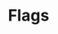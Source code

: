 ---
tags: projects
title: Flags
description: A mini-game testing your knowledge of the flags of the world
link: https://flags.davidmoll.net/
code: https://github.com/Akashic101/flags
techstack:
    - React
    - Mantine
    - Typescript
    - i18next
    - Cloudflare Tunnels
    - Docker
    - selfhosted
---
